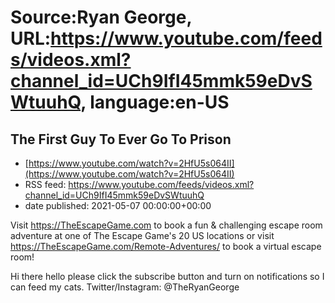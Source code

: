 # Source:Ryan George, URL:https://www.youtube.com/feeds/videos.xml?channel_id=UCh9IfI45mmk59eDvSWtuuhQ, language:en-US

## The First Guy To Ever Go To Prison
 - [https://www.youtube.com/watch?v=2HfU5s064II](https://www.youtube.com/watch?v=2HfU5s064II)
 - RSS feed: https://www.youtube.com/feeds/videos.xml?channel_id=UCh9IfI45mmk59eDvSWtuuhQ
 - date published: 2021-05-07 00:00:00+00:00

Visit https://TheEscapeGame.com to book a fun & challenging escape room adventure at one of The Escape Game's 20 US locations or visit https://TheEscapeGame.com/Remote-Adventures/ to book a virtual escape room!

Hi there hello please click the subscribe button and turn on notifications so I can feed my cats.
Twitter/Instagram: @TheRyanGeorge

